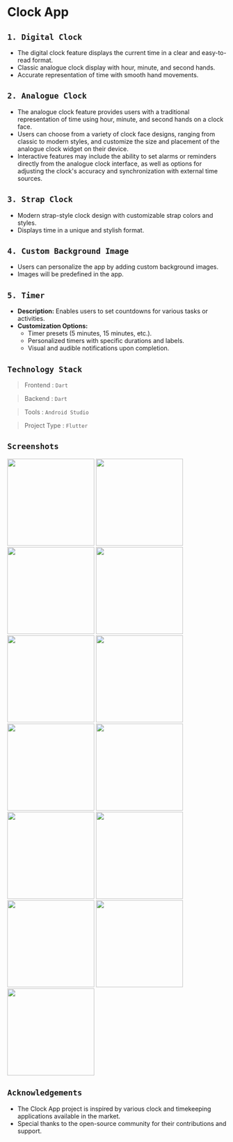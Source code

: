 # Clock App

## `1. Digital Clock`
- The digital clock feature displays the current time in a clear and easy-to-read format. 
- Classic analogue clock display with hour, minute, and second hands.
- Accurate representation of time with smooth hand movements.

## `2. Analogue Clock`
- The analogue clock feature provides users with a traditional representation of time using hour, minute, and second hands on a clock face.
- Users can choose from a variety of clock face designs, ranging from classic to modern styles, and customize the size and placement of the analogue clock widget on their device.
- Interactive features may include the ability to set alarms or reminders directly from the analogue clock interface, as well as options for adjusting the clock's accuracy and synchronization with external time sources.

## `3. Strap Clock`
- Modern strap-style clock design with customizable strap colors and styles.
- Displays time in a unique and stylish format.

## `4. Custom Background Image`
- Users can personalize the app by adding custom background images.
- Images will be predefined in the app.

## `5. Timer`
- **Description:** Enables users to set countdowns for various tasks or activities.
- **Customization Options:**
  - Timer presets (5 minutes, 15 minutes, etc.).
  - Personalized timers with specific durations and labels.
  - Visual and audible notifications upon completion.

## `Technology Stack`

> Frontend     : `Dart`

> Backend      : `Dart`

> Tools        : `Android Studio`

> Project Type : `Flutter`


## `Screenshots`

<img src = "https://github.com/imhadiyal/clock_app/assets/146731392/46b15670-dc4c-4e80-b412-7e5b5b972022" width = "200">

<img src = "https://github.com/imhadiyal/clock_app/assets/146731392/40ee1385-de37-4699-afed-033fd418f522" width = "200">

<img src = "https://github.com/imhadiyal/clock_app/assets/146731392/ae5150b0-a2af-42e8-92fc-df72e5bf3ec1" width = "200">

<img src = "https://github.com/imhadiyal/clock_app/assets/146731392/d32193fd-b686-4cb4-86a5-86a5252f5a6e" width = "200">

<img src = "https://github.com/imhadiyal/clock_app/assets/146731392/0350937f-e1d6-4822-997b-f44f86cbd6e5" width = "200">

<img src = "https://github.com/imhadiyal/clock_app/assets/146731392/3e153666-457b-4876-aa5f-e00667f66bec" width = "200">

<img src = "https://github.com/imhadiyal/clock_app/assets/146731392/d67a7d77-022e-4450-befa-9341ace85ec5" width = "200">

<img src = "https://github.com/imhadiyal/clock_app/assets/146731392/62c54a8f-7ee3-4c53-bc91-1228d269fc08" width = "200">

<img src = "https://github.com/imhadiyal/clock_app/assets/146731392/fc72fae7-4331-440f-a450-bb1c69e9a7e7" width = "200">

<img src = "https://github.com/imhadiyal/clock_app/assets/146731392/d1e5faf9-1232-4783-8daf-3ce45b3b20e8" width = "200">

<img src = "https://github.com/imhadiyal/clock_app/assets/146731392/b5693b89-75fc-4fa9-a16d-9df54b3a698c" width = "200">

<img src = "https://github.com/imhadiyal/clock_app/assets/146731392/56f5d039-8468-4779-9fda-01bcbd678553" width = "200">

<img src = "https://github.com/imhadiyal/clock_app/assets/146731392/db3b85ab-23a2-47d9-b106-8cb85a3d7800" width = "200">

## `Acknowledgements`
- The Clock App project is inspired by various clock and timekeeping applications available in the market.
- Special thanks to the open-source community for their contributions and support.










